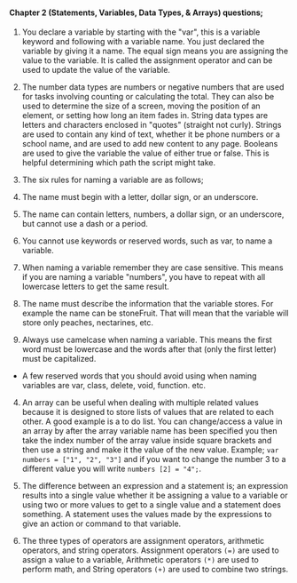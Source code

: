 #### Chapter 2 (Statements, Variables, Data Types, & Arrays) questions;

1. You declare a variable by starting with the "var", this is a  variable keyword and following with a variable name. You just declared the variable by giving it a name. The equal sign means you are assigning the value to the variable. It is called the assignment operator and can be used to update the value of the variable.

2. The number data types are numbers or negative numbers that are used for tasks involving counting or calculating the total. They can also be used to determine the size of a screen, moving the position of an element, or setting how long an item fades in. String data types are letters and characters enclosed in "quotes" (straight not curly). Strings are used to contain any kind of text, whether it be phone numbers or a school name, and are used to add new content to any page. Booleans are used to give the variable the value of either true or false. This is helpful determining which path the script might take.

3. The six rules for naming a variable are as follows;
  1. The name must begin with a letter, dollar sign, or an underscore.
  2. The name can contain letters, numbers, a dollar sign, or an underscore, but cannot use a dash or a period.
  3. You cannot use keywords or reserved words, such as var, to name a variable.
  4. When naming a variable remember they are case sensitive. This means if you are naming a variable "numbers", you have to repeat with all lowercase letters to get the same result.
  5. The name must describe the information that the variable stores. For example the name can be stoneFruit. That will mean that the variable will store only peaches, nectarines, etc.
  6. Always use camelcase when naming a variable. This means the first word must be lowercase and the words after that (only the first letter) must be capitalized.
* A few reserved words that you should avoid using when naming variables are var, class, delete, void, function. etc.

4. An array can be useful when dealing with multiple related values because it is designed to store lists of values that are related to each other. A good example is a to do list. You can change/access a value in an array by after the array variable name has been specified you then take the index number of the array value inside square brackets and then use a string and make it the value of the new value. Example; `var numbers = ["1", "2", "3"]` and if you want to change the number 3 to a different value you will write `numbers [2] = "4";`.

5. The difference between an expression and a statement is; an expression results into a single value whether it be assigning a value to a variable or using two or more values to get to a single value and a statement does something. A statement uses the values made by the expressions to give an action or command to that variable.

6. The three types of operators are assignment operators, arithmetic operators, and string operators. Assignment operators ``(=)`` are used to assign a value to a variable, Arithmetic operators ``(*)`` are used to perform math, and String operators ``(+)`` are used to combine two strings. 
